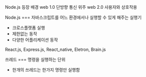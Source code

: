 Node.js 등장 배경
    web 1.0 단방향 통신 위주
    web 2.0 사용자와 상호작용

Node.js  === 자바스크립트를 어느 환경에서나 실행할 수 있게 해주는 실행기
 - 크로스플랫폼 실행
 - 제한없는 동작
 - 다양한 어플리케이션 동작

 React.js, Express.js, React_native, Eletron, Brain.js

쓰레드 === 명령을 실행하는 단위
 - 한개의 쓰레드는 한가지 명령만 실행함



 